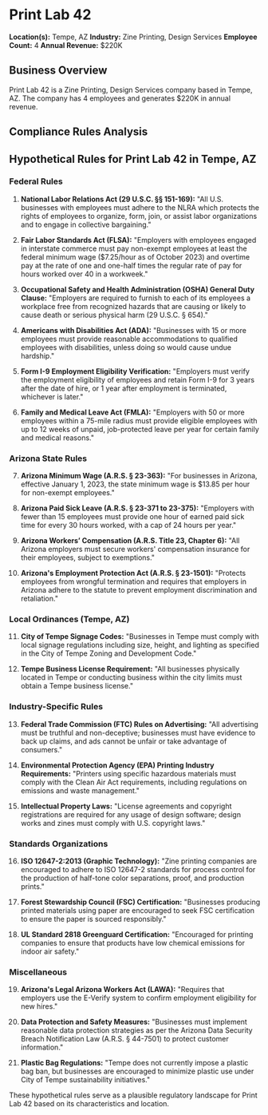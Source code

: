 # Print Lab 42

**Location(s):** Tempe, AZ
**Industry:** Zine Printing, Design Services
**Employee Count:** 4
**Annual Revenue:** $220K

## Business Overview

Print Lab 42 is a Zine Printing, Design Services company based in Tempe, AZ. The company has 4 employees and generates $220K in annual revenue.



## Compliance Rules Analysis

## Hypothetical Rules for Print Lab 42 in Tempe, AZ

### Federal Rules

1. **National Labor Relations Act (29 U.S.C. §§ 151-169):**
   "All U.S. businesses with employees must adhere to the NLRA which protects the rights of employees to organize, form, join, or assist labor organizations and to engage in collective bargaining."

2. **Fair Labor Standards Act (FLSA):**
   "Employers with employees engaged in interstate commerce must pay non-exempt employees at least the federal minimum wage ($7.25/hour as of October 2023) and overtime pay at the rate of one and one-half times the regular rate of pay for hours worked over 40 in a workweek."

3. **Occupational Safety and Health Administration (OSHA) General Duty Clause:**
   "Employers are required to furnish to each of its employees a workplace free from recognized hazards that are causing or likely to cause death or serious physical harm (29 U.S.C. § 654)."

4. **Americans with Disabilities Act (ADA):**
   "Businesses with 15 or more employees must provide reasonable accommodations to qualified employees with disabilities, unless doing so would cause undue hardship."

5. **Form I-9 Employment Eligibility Verification:**
   "Employers must verify the employment eligibility of employees and retain Form I-9 for 3 years after the date of hire, or 1 year after employment is terminated, whichever is later."

6. **Family and Medical Leave Act (FMLA):**
   "Employers with 50 or more employees within a 75-mile radius must provide eligible employees with up to 12 weeks of unpaid, job-protected leave per year for certain family and medical reasons."

### Arizona State Rules

7. **Arizona Minimum Wage (A.R.S. § 23-363):**
   "For businesses in Arizona, effective January 1, 2023, the state minimum wage is $13.85 per hour for non-exempt employees."

8. **Arizona Paid Sick Leave (A.R.S. § 23-371 to 23-375):**
   "Employers with fewer than 15 employees must provide one hour of earned paid sick time for every 30 hours worked, with a cap of 24 hours per year."

9. **Arizona Workers’ Compensation (A.R.S. Title 23, Chapter 6):**
   "All Arizona employers must secure workers' compensation insurance for their employees, subject to exemptions."

10. **Arizona's Employment Protection Act (A.R.S. § 23-1501):**
    "Protects employees from wrongful termination and requires that employers in Arizona adhere to the statute to prevent employment discrimination and retaliation."

### Local Ordinances (Tempe, AZ)

11. **City of Tempe Signage Codes:**
    "Businesses in Tempe must comply with local signage regulations including size, height, and lighting as specified in the City of Tempe Zoning and Development Code."

12. **Tempe Business License Requirement:**
    "All businesses physically located in Tempe or conducting business within the city limits must obtain a Tempe business license."

### Industry-Specific Rules

13. **Federal Trade Commission (FTC) Rules on Advertising:**
    "All advertising must be truthful and non-deceptive; businesses must have evidence to back up claims, and ads cannot be unfair or take advantage of consumers."

14. **Environmental Protection Agency (EPA) Printing Industry Requirements:**
    "Printers using specific hazardous materials must comply with the Clean Air Act requirements, including regulations on emissions and waste management."

15. **Intellectual Property Laws:**
    "License agreements and copyright registrations are required for any usage of design software; design works and zines must comply with U.S. copyright laws."

### Standards Organizations

16. **ISO 12647-2:2013 (Graphic Technology):**
    "Zine printing companies are encouraged to adhere to ISO 12647-2 standards for process control for the production of half-tone color separations, proof, and production prints."

17. **Forest Stewardship Council (FSC) Certification:**
    "Businesses producing printed materials using paper are encouraged to seek FSC certification to ensure the paper is sourced responsibly."

18. **UL Standard 2818 Greenguard Certification:**
    "Encouraged for printing companies to ensure that products have low chemical emissions for indoor air safety."

### Miscellaneous

19. **Arizona's Legal Arizona Workers Act (LAWA):**
    "Requires that employers use the E-Verify system to confirm employment eligibility for new hires."

20. **Data Protection and Safety Measures:**
    "Businesses must implement reasonable data protection strategies as per the Arizona Data Security Breach Notification Law (A.R.S. § 44-7501) to protect customer information."

21. **Plastic Bag Regulations:**
    "Tempe does not currently impose a plastic bag ban, but businesses are encouraged to minimize plastic use under City of Tempe sustainability initiatives."

These hypothetical rules serve as a plausible regulatory landscape for Print Lab 42 based on its characteristics and location.
